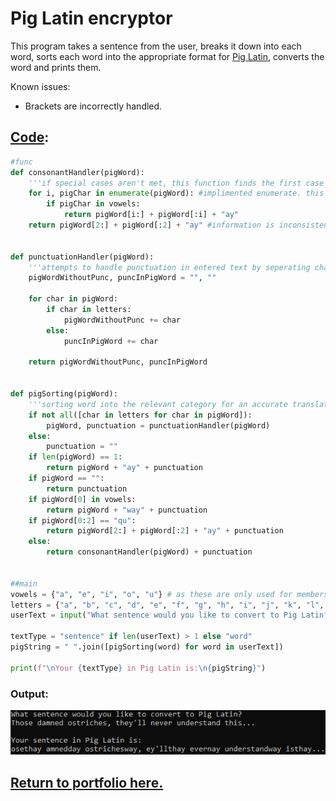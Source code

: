 # Pig Latin encryptor

This program takes a sentence from the user, breaks it down into each word, sorts each word into the appropriate format for [Pig Latin](https://web.ics.purdue.edu/~morelanj/RAO/prepare2.html), converts the word and prints them.

Known issues:
<ul>
    <li>Brackets are incorrectly handled.</li>
</ul>
    
## [Code](PigLatin.py):
```python
#func
def consonantHandler(pigWord):
    '''if special cases aren't met, this function finds the first case of a vowel and sorts the word based on its location.'''
    for i, pigChar in enumerate(pigWord): #implimented enumerate. this should be faster and more consise.
        if pigChar in vowels:
            return pigWord[i:] + pigWord[:i] + "ay"
    return pigWord[2:] + pigWord[:2] + "ay" #information is inconsistent about what to do when all letters are consonants. 


def punctuationHandler(pigWord):
    '''attempts to handle punctuation in entered text by seperating characters unrecognised in the "letters" list from recognised characters.'''
    pigWordWithoutPunc, puncInPigWord = "", ""
    
    for char in pigWord:
        if char in letters:
            pigWordWithoutPunc += char
        else:
            puncInPigWord += char

    return pigWordWithoutPunc, puncInPigWord


def pigSorting(pigWord):
    '''sorting word into the relevant category for an accurate translation.'''
    if not all([char in letters for char in pigWord]):
        pigWord, punctuation = punctuationHandler(pigWord)
    else:
        punctuation = ""
    if len(pigWord) == 1:
        return pigWord + "ay" + punctuation
    if pigWord == "":
        return punctuation
    if pigWord[0] in vowels:
        return pigWord + "way" + punctuation
    if pigWord[0:2] == "qu":
        return pigWord[2:] + pigWord[:2] + "ay" + punctuation
    else:
        return consonantHandler(pigWord) + punctuation


##main
vowels = {"a", "e", "i", "o", "u"} # as these are only used for membership checks, they're stored as sets.
letters = {"a", "b", "c", "d", "e", "f", "g", "h", "i", "j", "k", "l", "m", "n", "o", "p", "q", "r", "s", "t", "u", "v", "w", "x", "y", "z", "'", "1", "2", "3", "4", "5", "6", "7", "8", "9", "0", "("}
userText = input("What sentence would you like to convert to Pig Latin?\n").lower().split() #input is split into array here also to reduce redundancy

textType = "sentence" if len(userText) > 1 else "word"
pigString = " ".join([pigSorting(word) for word in userText])

print(f"\nYour {textType} in Pig Latin is:\n{pigString}")
```

### Output:

![An image containing the output of the code using an example sentence (From "Those damned ostriches, they'll never understand this..." to "osethay amnedday ostrichesway, ey'llthay evernay understandway isthay...").](bin/igLatinOutputPay.png)

## [Return to portfolio here.](README.md)
